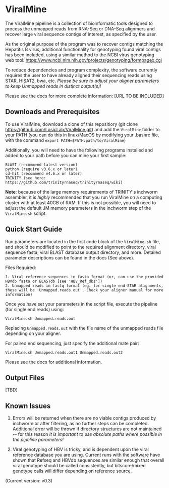 ViralMine
=============

The ViralMine pipeline is a collection of bioinformatic tools designed to process the unmapped reads from RNA-Seq or DNA-Seq alignmers and recover large viral sequence contigs of interest, as specified by the user. 

As the original purpose of the program was to recover contigs matching the Hepatitis B virus, additional functionality for genotyping found viral contigs has been included, using a similar method to the NCBI virus genotyping web tool: https://www.ncbi.nlm.nih.gov/projects/genotyping/formpagex.cgi

To reduce dependencies and program complexity, the software currently requires the user to have already aligned their sequencing reads using STAR, HISAT2, bwa, etc. *Please be sure to adjust your aligner parameters to keep Unmapped reads in distinct output(s)!*

Please see the docs for more complete information: [URL TO BE INCLUDED]


## Downloads and Prerequisites ##

To use ViralMine, download a clone of this repositiory (git clone https://github.com/LosicLab/ViralMine.git) and add the `ViralMine` folder to your PATH (you can do this in linux/MacOS by modifying your .bashrc file, with the command `export PATH=$PATH:path/to/ViralMine`)

Additionally, you will need to have the following programs installed and added to your path before you can mine your first sample:

```
BLAST (recommend latest version)
python (require v3.6.x or later)
cd-hit (recommend v4.6.x or later)
TRINITY (see here: https://github.com/trinityrnaseq/trinityrnaseq/wiki)
```

**Note**: because of the large memory requirements of TRINITY's inchworm assembler, it is *highly* recommended that you run ViralMine on a computing cluster with at least 40GB of RAM. If this is not possible, you will need to adjust the default JM memory parameters in the inchworm step of the `ViralMine.sh` script.   


## Quick Start Guide ##

Run parameters are located in the first code block of the `ViralMine.sh` file, and should be modified to point to the required alignment directory, viral sequence fasta, viral BLAST database output directory, and more. Detailed parameter descriptions can be found in the docs (See above).

Files Required:

```
1. Viral reference sequences in fasta format (or, can use the provided HBVdb fasta or BLASTdb [see 'HBV_Ref_dbs'])
2. Unmapped reads in fastq format (eg. for single end STAR alignments, these will be 'Unmapped.reads.out'. Check your aligner manual for more information)
```

Once you have set your parameters in the script file, execute the pipeline (for single end reads) using:

```
ViralMine.sh Unmapped.reads.out
```

Replacing `Unmapped.reads.out` with the file name of the unmapped reads file depending on your aligner.

For paired end sequencing, just specify the additional mate pair:

```
ViralMine.sh Unmapped.reads.out1 Unmapped.reads.out2
```

Please see the docs for additional information.


## Output Files ##

[TBD]


## Known Issues ##

1. Errors will be returned when there are no viable contigs produced by inchworm or after filtering, as no further steps can be completed. Additional error will be thrown if directory structures are not maintained -- for this reason *it is important to use absolute paths where possible in the pipeline parameters!*

2. Viral genotyping of HBV is tricky, and is dependent upon the viral reference database you are using. Current runs with the software have shown that Refseq and HBVdb sequences are similar enough that overall viral genotype should be called consistently, but bitscore/mixed genotype calls will differ depending on reference source. 


(Current version: v0.3)